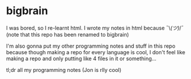 # bigbrain
I was bored, so I re-learnt html. I wrote my notes in html because ¯\\_(ツ)_/¯ (note that this repo has been renamed to bigbrain)

I'm also gonna put my other programming notes and stuff in this repo because though making a repo for every language is cool,
I don't feel like making a repo and only putting like 4 files in it or something...

tl;dr all my programming notes
(Jon is rlly cool)
